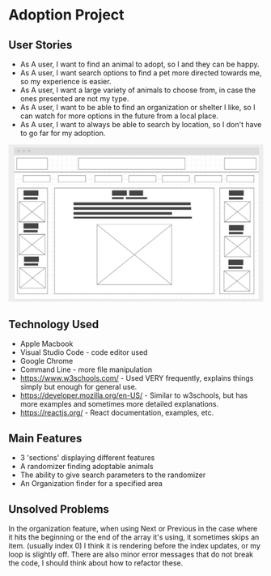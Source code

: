 # Adoption Project

## User Stories
* As A user, I want to find an animal to adopt, so I and they can be happy.
* As A user, I want search options to find a pet more directed towards me, so my experience is easier.
* As A user, I want a large variety of animals to choose from, in case the ones presented are not my type.
* As A user, I want to be able to find an organization or shelter I like, so I can watch for more options in the future from a local place.
* As A user, I want to always be able to search by location, so I don't have to go far for my adoption.

![Wireframe](images/wireframe.png)

## Technology Used
* Apple Macbook
* Visual Studio Code - code editor used
* Google Chrome
* Command Line - more file manipulation
* https://www.w3schools.com/ - Used VERY frequently, explains things simply but enough for general use.
* https://developer.mozilla.org/en-US/ - Similar to w3schools, but has more examples and sometimes more detailed explanations.
* https://reactjs.org/ - React documentation, examples, etc.

## Main Features
* 3 'sections' displaying different features
* A randomizer finding adoptable animals
* The ability to give search parameters to the randomizer
* An Organization finder for a specified area

## Unsolved Problems
In the organization feature, when using Next or Previous in the case where it hits the beginning or the end of the array it's using, it sometimes skips an item. (usually index 0) I think it is rendering before the index updates, or my loop is slightly off.
There are also minor error messages that do not break the code, I should think about how to refactor these.
